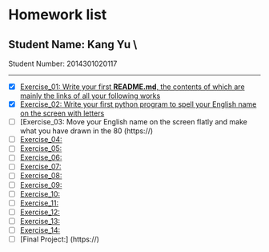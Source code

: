 # Homework list
## Student Name: Kang Yu    \  
Student Number: 2014301020117
***
- [x] [Exercise_01: Write your first **README.md**, the contents of which are mainly the links of all your following works](https://github.com/yukangnineteen/computational_physics_N2014301020117/blob/master/README.md)
- [x] [Exercise_02: Write your first python program to spell your English name on the screen with letters](https://github.com/yukangnineteen/computational_physics_N2014301020117/blob/master/Exercise-2/computaional_physics%20homework%202.py)
- [ ] [Exercise_03: Move your English name on the screen flatly and make what you have drawn in the 80 (https://)
- [ ] [Exercise_04:](https://)
- [ ] [Exercise_05:](https://)
- [ ] [Exercise_06:](https://)
- [ ] [Exercise_07:](https://)
- [ ] [Exercise_08:](https://)
- [ ] [Exercise_09:](https://)
- [ ] [Exercise_10:](https://)
- [ ] [Exercise_11:](https://)
- [ ] [Exercise_12:](https://)
- [ ] [Exercise_13:](https://)
- [ ] [Exercise_14:](https://)
- [ ] [Final Project:] (https://)
